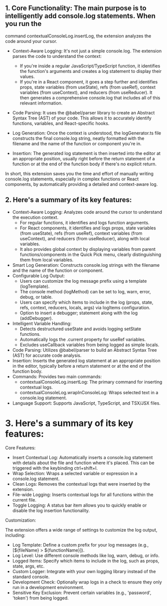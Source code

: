 ## 1. Core Functionality: The main purpose is to intelligently add console.log statements. When you run the

command contextualConsoleLog.insertLog, the extension analyzes the code around your cursor.

- Context-Aware Logging: It's not just a simple console.log. The extension parses the code to understand
  the context:
  - If you're inside a regular JavaScript/TypeScript function, it identifies the function's arguments and
    creates a log statement to display their values.
  - If you're in a React component, it goes a step further and identifies props, state variables (from
    useState), refs (from useRef), context variables (from useContext), and reducers (from useReducer).
    It then generates a comprehensive console.log that includes all of this relevant information.

- Code Parsing: It uses the @babel/parser library to create an Abstract Syntax Tree (AST) of your code.
  This allows it to accurately identify functions, variables, and React-specific hooks.

- Log Generation: Once the context is understood, the logGenerator.ts file constructs the final console.log
  string, neatly formatted with the filename and the name of the function or component you're in.

- Insertion: The generated log statement is then inserted into the editor at an appropriate position,
  usually right before the return statement of a function or at the end of the function body if there's no
  explicit return.

In short, this extension saves you the time and effort of manually writing console.log statements,
especially in complex functions or React components, by automatically providing a detailed and
context-aware log.

## 2. Here's a summary of its key features:

- Context-Aware Logging: Analyzes code around the cursor to understand the execution context.
  - For regular functions, it identifies and logs function arguments.
  - For React components, it identifies and logs props, state variables (from useState), refs (from useRef), context variables (from useContext), and reducers (from useReducer), along
    with local variables.
  - It also provides global context by displaying variables from parent functions/components in the Quick Pick menu, clearly distinguishing them from local variables.
- Smart Log Generation: Constructs console.log strings with the filename and the name of the function or component.
- Configurable Log Output:
  - Users can customize the log message prefix using a template (logTemplate).
  - The console method (logMethod) can be set to log, warn, error, debug, or table.
  - Users can specify which items to include in the log (props, state, refs, context, reducers, locals, args) via logItems configuration.
  - Option to insert a debugger; statement along with the log (addDebugger).
- Intelligent Variable Handling:
  - Detects destructured useState and avoids logging setState functions.
  - Automatically logs the .current property for useRef variables.
  - Excludes useCallback variables from being logged as simple locals.
- Code Parsing: Utilizes @babel/parser to build an Abstract Syntax Tree (AST) for accurate code analysis.
- Insertion: Inserts the generated log statement at an appropriate position in the editor, typically before a return statement or at the end of the function body.
- Commands: Provides two main commands:
  - contextualConsoleLog.insertLog: The primary command for inserting contextual logs.
  - contextualConsoleLog.wrapInConsoleLog: Wraps selected text in a console.log statement.
- Language Support: Supports JavaScript, TypeScript, and TSX/JSX files.

# 3. Here's a summary of its key features:

Core Features:

- Insert Contextual Log: Automatically inserts a console.log statement with details about the file and function where it's placed. This can be triggered with the keybinding ctrl+shift+l.
- Wrap Selection: Wraps a selected variable or expression in a console.log statement.
- Clean Logs: Removes the contextual logs that were inserted by the extension.
- File-wide Logging: Inserts contextual logs for all functions within the current file.
- Toggle Logging: A status bar item allows you to quickly enable or disable the log insertion functionality.

Customization:

The extension offers a wide range of settings to customize the log output, including:

- Log Template: Define a custom prefix for your log messages (e.g., [${fileName} > ${functionName}]).
- Log Level: Use different console methods like log, warn, debug, or info.
- Logged Items: Specify which items to include in the log, such as props, state, args, etc.
- Custom Logger: Integrate with your own logging library instead of the standard console.
- Development Check: Optionally wrap logs in a check to ensure they only run in a development environment.
- Sensitive Key Exclusion: Prevent certain variables (e.g., 'password', 'token') from being logged.
